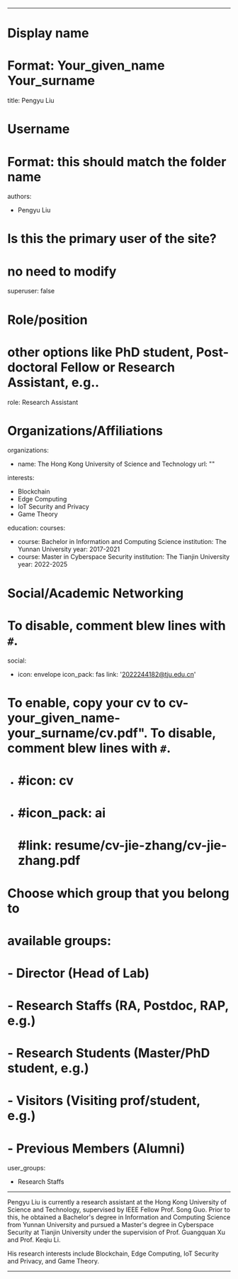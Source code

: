 
---
# Display name
# Format: Your_given_name Your_surname 
title: Pengyu Liu

# Username
# Format: this should match the folder name
authors:
- Pengyu Liu

# Is this the primary user of the site?
# no need to modify 
superuser: false

# Role/position
# other options like PhD student, Post-doctoral Fellow or Research Assistant, e.g..
role: Research Assistant

# Organizations/Affiliations
organizations:
- name: The Hong Kong University of Science and Technology
  url: ""

interests:
- Blockchain
- Edge Computing
- IoT Security and Privacy
- Game Theory

education:
  courses:
  - course: Bachelor in Information and Computing Science
    institution: The Yunnan University
    year: 2017-2021
  - course: Master in Cyberspace Security
    institution: The Tianjin University
    year: 2022-2025

# Social/Academic Networking
# To disable, comment blew lines with `#`.
social:
- icon: envelope
  icon_pack: fas
  link: '2022244182@tju.edu.cn'

# To enable, copy your cv to cv-your_given_name-your_surname/cv.pdf". To disable, comment blew lines with `#`.
- # #icon: cv
  
- # #icon_pack: ai
  # #link: resume/cv-jie-zhang/cv-jie-zhang.pdf

# Choose which group that you belong to
#  available groups:
#  - Director (Head of Lab)
#  - Research Staffs (RA, Postdoc, RAP, e.g.)
#  - Research Students (Master/PhD student, e.g.)
#  - Visitors (Visiting prof/student, e.g.)
#  - Previous Members (Alumni)
user_groups:
- Research Staffs
---
Pengyu Liu is currently a research assistant at the Hong Kong University of Science and Technology, supervised by IEEE Fellow Prof. Song Guo. Prior to this, he obtained a Bachelor's degree in Information and Computing Science from Yunnan University and pursued a Master's degree in Cyberspace Security at Tianjin University under the supervision of Prof. Guangquan Xu and Prof. Keqiu Li.

His research interests include Blockchain, Edge Computing, IoT Security and Privacy, and Game Theory.

---
